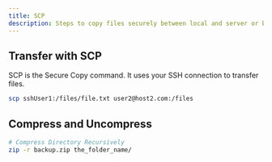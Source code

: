 ```yaml
---
title: SCP
description: Steps to copy files securely between local and server or between servers.
---
```



## Transfer with SCP

SCP is the Secure Copy command.
It uses your SSH connection to transfer files.

```sh
scp sshUser1:/files/file.txt user2@host2.com:/files
```

## Compress and Uncompress

```sh
# Compress Directory Recursively 
zip -r backup.zip the_folder_name/
```

